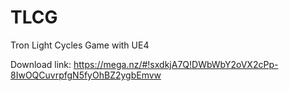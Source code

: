 # TLCG
Tron Light Cycles Game with UE4

Download link: https://mega.nz/#!sxdkjA7Q!DWbWbY2oVX2cPp-8IwOQCuvrpfgN5fyOhBZ2ygbEmvw

